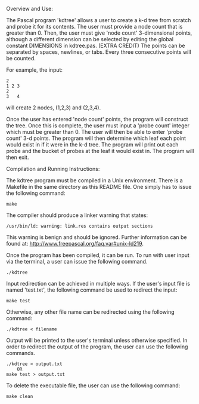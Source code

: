 Overview and Use:

The Pascal program 'kdtree' allows a user to create a k-d tree from scratch and
probe it for its contents. The user must provide a node count that is greater 
than 0. Then, the user must give 'node count' 3-dimensional points, although
a different dimension can be selected by editing the global constant DIMENSIONS 
in kdtree.pas. (EXTRA CREDIT) The points can be separated by spaces, newlines, 
or tabs. Every three consecutive points will be counted.

For example, the input:
	
	2
	1 2 3
	2
	3	4

will create 2 nodes, (1,2,3) and (2,3,4).

Once the user has entered 'node count' points, the program will construct the 
tree. Once this is complete, the user must input a 'probe count' integer which 
must be greater than 0. The user will then be able to enter 'probe count' 3-d 
points. The program will then determine which leaf each point would exist in if
it were in the k-d tree. The program will print out each probe and the bucket of
probes at the leaf it would exist in. The program will then exit. 



Compilation and Running Instructions:

The kdtree program must be compiled in a Unix environment. There is a Makefile
in the same directory as this README file. One simply has to issue the following
command: 

	make

The compiler should produce a linker warning that states:

	/usr/bin/ld: warning: link.res contains output sections

This warning is benign and should be ignored. Further information can be found
at: http://www.freepascal.org/faq.var#unix-ld219. 

Once the program has been compiled, it can be run. To run with user input via 
the terminal, a user can issue the following command.

	./kdtree

Input redirection can be achieved in multiple ways. If the user's input file is
named 'test.txt', the following command be used to redirect the input:

	make test

Otherwise, any other file name can be redirected using the following command:

	./kdtree < filename

Output will be printed to the user's terminal unless otherwise specified. In 
order to redirect the output of the program, the user can use the following 
commands.

	./kdtree > output.txt
		OR
	make test > output.txt

To delete the executable file, the user can use the following command:

	make clean
